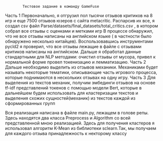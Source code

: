 			Тестовое задание в команду GameFuse

Часть 1
	Первоначально, я отгрузил пол тысячи отзывов критиков на 8 игр и еще 7500 отзывов юзеров с сайта metacritic.
Распарсив их все, я создал csv файл Parse/datasets/final_datasets/total_critics.csv , в котором собрал все отзывы с оценками и метками игр
В процессе обнаружил, что не все отзывы написаны на английском языке ( в частности было обнаружено несколько китайцев). Воспользовавшись инструментами pycld2 я проверил, что все отзывы лежащие в файле с отзывами критиков написаны на английском.
Дальше я обработал данные стандартными для NLP методами: очистил отзывы от мусора, привел к нормальной форме провел токенизацию и лемматизацию.
Часть 2
Дальше необходимо выделить из отзывов механики. Механиками будет называть некоторые тематики, описывающие часть игрового процесса, которые поднимаются в нескольких отзывах на одну игру. 
Часть 3
Для выделения из текстов механик, получим эмбединги отзывов на основе tf-idf представлений токенов с помощью модели Bert, которые в дальнейшем будем использовать для кластеризации текстов и выделения схожих сущностей(механик) из текстов каждой из сформированных групп

Вся реализация написана в файле main.py, лежащем в голове репы. Здесь находятся два класса Preprocess и Algorithm со всей представленной мною реализацией. Здесь для получения кластеров я использовал алгоритм K-Mean из библиотеки sclearn.Так, мы получаем для каждого отзыва принадлежность к некторому классу
